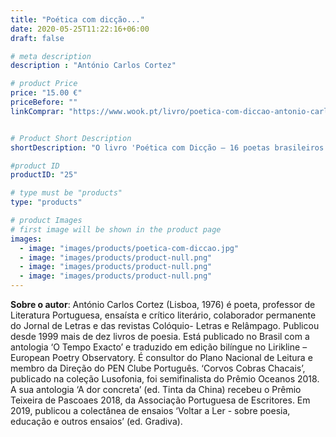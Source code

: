 ```yaml
---
title: "Poética com dicção..."
date: 2020-05-25T11:22:16+06:00
draft: false

# meta description
description : "António Carlos Cortez"

# product Price
price: "15.00 €"
priceBefore: ""
linkComprar: "https://www.wook.pt/livro/poetica-com-diccao-antonio-carlos-cortez/23912379"


# Product Short Description
shortDescription: "O livro 'Poética com Dicção – 16 poetas brasileiros para ler hoje' é um encontro sublime entre Portugal e Brasil, regido pelo poeta, crítico literário, professor e ensaísta português António Carlos Cortez, já anteriormente publicado pela Jaguatirica no Brasil, com a antologia O Tempo Exacto e o livro de poesia Corvos, Cobras, Chacais, semifinalista do Prêmio Oceanos. Neste livro de ensaios, Cortez se debruça, tal maestro, sobre uma sinfonia de autores brasileiros contemporâneos e sua dicção poética açucarada, que faz questão de mencionar como específica quando comparada à lusitana. Alexandra Maia, Ana Cristina Cesar, Antonio Cicero, Carlos Drummond de Andrade, Carlos Nejar, Chico Buarque, Eucanaã Ferraz, José Paulo Paes, Lêdo Ivo, Luís Maffei, Manoel de Barros, Paulo Henriques Britto, Renato Russo, Sérgio Nazar David, Simone Brantes e Vinicius de Moraes são os dezesseis colegas escolhidos que servem de inspiração para preencher as páginas deste livro com brilhantes imposturas de António Carlos Cortez, além da parte especialmente reservada à obra de Clarice Lispector."

#product ID
productID: "25"

# type must be "products"
type: "products"

# product Images
# first image will be shown in the product page
images:
  - image: "images/products/poetica-com-diccao.jpg"
  - image: "images/products/product-null.png"
  - image: "images/products/product-null.png"
  - image: "images/products/product-null.png"
---
```


**Sobre o autor**: António Carlos Cortez (Lisboa, 1976) é poeta, professor de Literatura Portuguesa, ensaísta e crítico literário, colaborador permanente do Jornal de Letras e das revistas Colóquio- Letras e Relâmpago. Publicou desde 1999 mais de dez livros de poesia. Está publicado no Brasil com a antologia ‘O Tempo Exacto’ e traduzido em edição bilíngue no Lirikline – European Poetry Observatory. É consultor do Plano Nacional de Leitura e membro da Direção do PEN Clube Português. ‘Corvos Cobras Chacais’, publicado na coleção Lusofonia, foi semifinalista do Prêmio Oceanos 2018. A sua antologia ‘A dor concreta’ (ed. Tinta da China) recebeu o Prêmio Teixeira de Pascoaes 2018, da Associação Portuguesa de Escritores. Em 2019, publicou a colectânea de ensaios ‘Voltar a Ler - sobre poesia, educação e outros ensaios’ (ed. Gradiva).